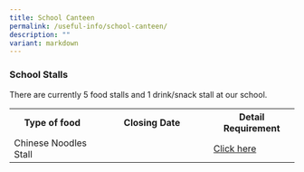 ```yaml
---
title: School Canteen
permalink: /useful-info/school-canteen/
description: ""
variant: markdown
---
```

<h3>School Stalls</h3>

There are currently 5 food stalls and 1 drink/snack stall at our school.
<table style="width:100%">
<tbody>
<tr>
<th style="width:30%">Type of food</th>
<th style="width:40%">Closing Date</th>
<th style="width:40%">Detail Requirement</th>
</tr>
<tr>
<td>Chinese Noodles Stall</td>
<td><br></td>
<td><a href="https://ahmadibrahimsec.moe.edu.sg/school-canteen-advertisement/">Click here</a></td>
</tr></tbody></table>